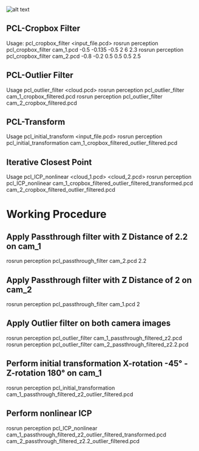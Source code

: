 ![alt text](https://repository-images.githubusercontent.com/215542871/3e9e6c00-24e2-11ea-9a2c-60b583b701e3)


## PCL-Cropbox Filter
Usage: pcl_cropbox_filter <input_file.pcd> <minX> <minY> <minZ> <maxX> <maxY> <maxZ>
rosrun perception pcl_cropbox_filter cam_1.pcd -0.5 -0.135 -0.5 2 6 2.3
rosrun perception pcl_cropbox_filter cam_2.pcd -0.8 -0.2 0.5 0.5 0.5 2.5

## PCL-Outlier Filter
Usage pcl_outlier_filter <cloud.pcd>
rosrun perception pcl_outlier_filter cam_1_cropbox_filtered.pcd
rosrun perception pcl_outlier_filter cam_2_cropbox_filtered.pcd 

## PCL-Transform
Usage pcl_initial_transform <input_file.pcd>
rosrun perception pcl_initial_transformation cam_1_cropbox_filtered_outlier_filtered.pcd

## Iterative Closest Point
Usage pcl_ICP_nonlinear <cloud_1.pcd> <cloud_2.pcd>
rosrun perception pcl_ICP_nonlinear cam_1_cropbox_filtered_outlier_filtered_transformed.pcd cam_2_cropbox_filtered_outlier_filtered.pcd



# Working Procedure

## Apply Passthrough filter with Z Distance of 2.2 on cam_1
rosrun perception pcl_passthrough_filter cam_2.pcd 2.2

## Apply Passthrough filter with Z Distance of 2 on cam_2
rosrun perception pcl_passthrough_filter cam_1.pcd 2

## Apply Outlier filter on both camera images
rosrun perception pcl_outlier_filter cam_1_passthrough_filtered_z2.pcd 
rosrun perception pcl_outlier_filter cam_2_passthrough_filtered_z2.2.pcd

## Perform initial transformation X-rotation -45° - Z-rotation 180° on cam_1
rosrun perception pcl_initial_transformation cam_1_passthrough_filtered_z2_outlier_filtered.pcd 

## Perform nonlinear ICP
rosrun perception pcl_ICP_nonlinear cam_1_passthrough_filtered_z2_outlier_filtered_transformed.pcd cam_2_passthrough_filtered_z2.2_outlier_filtered.pcd
